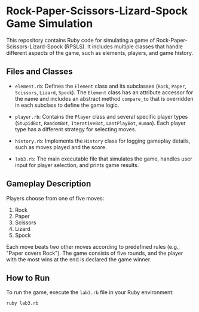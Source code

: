 # Rock-Paper-Scissors-Lizard-Spock Game Simulation

This repository contains Ruby code for simulating a game of Rock-Paper-Scissors-Lizard-Spock (RPSLS). It includes multiple classes that handle different aspects of the game, such as elements, players, and game history.

## Files and Classes

- `element.rb`: Defines the `Element` class and its subclasses (`Rock`, `Paper`, `Scissors`, `Lizard`, `Spock`). The `Element` class has an attribute accessor for the name and includes an abstract method `compare_to` that is overridden in each subclass to define the game logic.

- `player.rb`: Contains the `Player` class and several specific player types (`StupidBot`, `RandomBot`, `IterativeBot`, `LastPlayBot`, `Human`). Each player type has a different strategy for selecting moves.

- `history.rb`: Implements the `History` class for logging gameplay details, such as moves played and the score.

- `lab3.rb`: The main executable file that simulates the game, handles user input for player selection, and prints game results.

## Gameplay Description

Players choose from one of five moves:
1. Rock
2. Paper
3. Scissors
4. Lizard
5. Spock

Each move beats two other moves according to predefined rules (e.g., "Paper covers Rock"). The game consists of five rounds, and the player with the most wins at the end is declared the game winner.

## How to Run

To run the game, execute the `lab3.rb` file in your Ruby environment:
```bash
ruby lab3.rb
